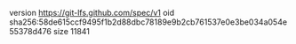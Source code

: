 version https://git-lfs.github.com/spec/v1
oid sha256:58de615ccf9495f1b2d88dbc78189e9b2cb761537e0e3be034a054e55378d476
size 11841
